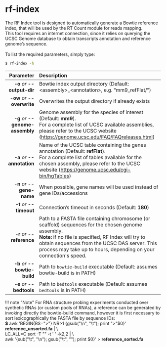 # rf-index

The RF Index tool is designed to automatically generate a Bowtie reference index, that will be used by the RT Count module for reads mapping.<br />This tool requires an internet connection, since it relies on querying the UCSC Genome database to obtain transcripts annotation and reference genome’s sequence.<br /><br />
To list the required parameters, simply type:

```bash
$ rf-index -h
```

Parameter         | Description
----------------: | :------------
__-o__ *or* __--output-dir__ | Bowtie index output directory (Default: &lt;assembly&gt;\_&lt;annotation&gt;, e.g. “mm9_refFlat/”)
__-ow__ *or* __--overwrite__ | Overwrites the output directory if already exists
__-g__ *or* __--genome-assembly__ | Genome assembly for the species of interest (Default: __mm9__).<br /> For a complete list of UCSC available assemblies, please refer to the UCSC website (<https://genome.ucsc.edu/FAQ/FAQreleases.html>)
__-a__ *or* __--annotation__ | Name of the UCSC table containing the genes annotation (Default: __refFlat__).<br />For a complete list of tables available for the chosen assembly, please refer to the UCSC website (<https://genome.ucsc.edu/cgi-bin/hgTables>)
__-n__ *or* __--gene-name__ | When possible, gene names will be used instead of gene IDs/accessions
__-t__ *or* __--timeout__ | Connection’s timeout in seconds (Default: __180__)
__-r__ *or* __--reference__ | Path to a FASTA file containing chromosome (or scaffold) sequences for the chosen genome assembly.<br/>__Note:__ if no file is specified, RF Index will try to obtain sequences from the UCSC DAS server. This process may take up to hours, depending on your connection's speed.
__-b__ *or* __--bowtie-build__ | Path to ``bowtie-build`` executable (Default: assumes bowtie-build is in PATH)
__-e__ *or* __--bedtools__ | Path to ``bedtools`` executable (Default: assumes ``bedtools`` is in PATH)

!!! note "Note"
    For RNA structure probing experiments conducted over synthetic RNAs (or custom pools of RNAs), a reference can be generated by invoking directly the bowtie-build command, however it is first necessary to sort lexicographically the FASTA file by sequence IDs:<br/>__$__ awk 'BEGIN{RS="&gt;"} NR&gt;1 {gsub("\n", "\t"); print "&gt;"$0}' __reference_unsorted.fa__ \| \\<br/>LC_ALL=C sort -T "" -t ' ' -k2,2 | \\<br/> awk '{sub("\t", "\n"); gsub("\t", ""); print $0}' &gt; __reference_sorted.fa__